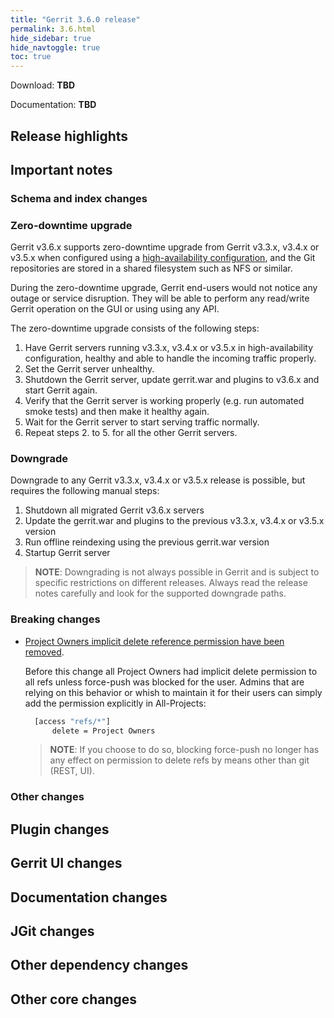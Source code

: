 ```yaml
---
title: "Gerrit 3.6.0 release"
permalink: 3.6.html
hide_sidebar: true
hide_navtoggle: true
toc: true
---
```


Download: **TBD**

Documentation: **TBD**

## Release highlights

## Important notes

### Schema and index changes

### Zero-downtime upgrade

Gerrit v3.6.x supports zero-downtime upgrade from Gerrit v3.3.x, v3.4.x or v3.5.x
when configured using a
[high-availability configuration](https://gerrit.googlesource.com/plugins/high-availability/+/refs/heads/master/README.md),
and the Git repositories are stored in a shared filesystem such as NFS or similar.

During the zero-downtime upgrade, Gerrit end-users would not notice any outage
or service disruption. They will be able to perform any read/write Gerrit
operation on the GUI or using using any API.

The zero-downtime upgrade consists of the following steps:

1. Have Gerrit servers running v3.3.x, v3.4.x or v3.5.x in high-availability
   configuration, healthy and able to handle the incoming traffic properly.
2. Set the Gerrit server unhealthy.
3. Shutdown the Gerrit server, update gerrit.war and plugins to v3.6.x and start
   Gerrit again.
4. Verify that the Gerrit server is working properly (e.g. run automated smoke
   tests) and then make it healthy again.
5. Wait for the Gerrit server to start serving traffic normally.
6. Repeat steps 2. to 5. for all the other Gerrit servers.

### Downgrade

Downgrade to any Gerrit v3.3.x, v3.4.x or v3.5.x release is possible, but requires
the following manual steps:

1. Shutdown all migrated Gerrit v3.6.x servers
2. Update the gerrit.war and plugins to the previous v3.3.x, v3.4.x or v3.5.x version
3. Run offline reindexing using the previous gerrit.war version
3. Startup Gerrit server

> **NOTE**: Downgrading is not always possible in Gerrit and is subject to
> specific restrictions on different releases. Always read the release notes
> carefully and look for the supported downgrade paths.

### Breaking changes

* [Project Owners implicit delete reference permission have been removed](https://gerrit-review.googlesource.com/c/gerrit/+/304054).

  Before this change all Project Owners had implicit delete permission to all refs
  unless force-push was blocked for the user.
  Admins that are relying on this behavior or whish to maintain it for their users
  can simply add the permission explicitly in All-Projects:
  ```sh
    [access "refs/*"]
	    delete = Project Owners
  ```
  > **NOTE**:  If you choose to do so, blocking force-push no longer has any effect
  > on permission to delete refs by means other than git (REST, UI).

### Other changes

## Plugin changes

## Gerrit UI changes

## Documentation changes

## JGit changes

## Other dependency changes

## Other core changes
